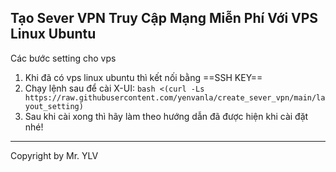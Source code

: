 ## Tạo Sever VPN Truy Cập Mạng Miễn Phí Với VPS Linux Ubuntu

Các bước setting cho vps
1. Khi đã có vps linux ubuntu thì kết nối bằng ==SSH KEY==
2. Chạy lệnh sau để cài X-UI: `bash <(curl -Ls https://raw.githubusercontent.com/yenvanla/create_sever_vpn/main/layout_setting)`
3. Sau khi cài xong thì hãy làm theo hướng dẫn đã được hiện khi cài đặt nhé!


___
Copyright by Mr. YLV
